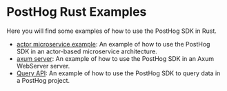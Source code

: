 # PostHog Rust Examples

Here you will find some examples of how to use the PostHog SDK in Rust.
- [actor microservice example](./actor-microservice/Readme.md): An example of how to use the PostHog SDK in an actor-based microservice architecture.
- [axum server](./axum-server/Readme.md): An example of how to use the PostHog SDK in an Axum WebServer server.
- [Query API](./query/Readme.md): An example of how to use the PostHog SDK to query data in a PostHog project.